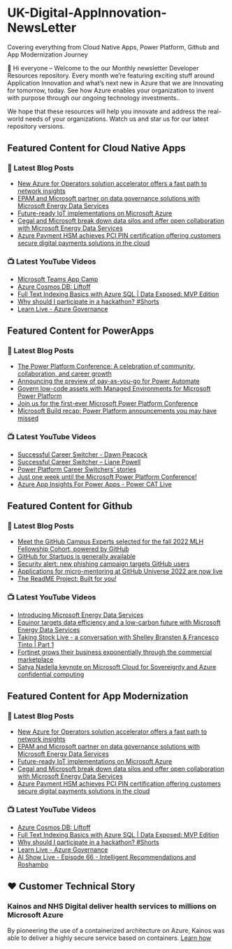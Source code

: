 # UK-Digital-AppInnovation-NewsLetter

Covering everything from Cloud Native Apps, Power Platform, Github and App Modernization Journey

👋 Hi everyone – Welcome to the our Monthly newsletter Developer Resources repository. Every month we’re featuring exciting stuff around Application Innovation and what’s next new in Azure that we are Innovating for tomorrow, today. See how Azure enables your organization to invent with purpose through our ongoing technology investments..


We hope that these resources will help you innovate and address the real-world needs of your organizations. Watch us and star us for our latest repository versions.

## Featured Content for Cloud Native Apps


### 📝 Latest Blog Posts

    
<!-- BLOGCNA:START -->
- [New Azure for Operators solution accelerator offers a fast path to network insights](https://azure.microsoft.com/blog/new-azure-for-operators-solution-accelerator-offers-a-fast-path-to-network-insights/)
- [EPAM and Microsoft partner on data governance solutions with Microsoft Energy Data Services](https://azure.microsoft.com/blog/epam-and-microsoft-partner-on-data-governance-solutions-with-microsoft-energy-data-services/)
- [Future-ready IoT implementations on Microsoft Azure](https://azure.microsoft.com/blog/futureready-iot-implementations-on-microsoft-azure/)
- [Cegal and Microsoft break down data silos and offer open collaboration with Microsoft Energy Data Services](https://azure.microsoft.com/blog/cegal-and-microsoft-break-down-data-silos-and-offer-open-collaboration-with-microsoft-energy-data-services/)
- [Azure Payment HSM achieves PCI PIN certification offering customers secure digital payments solutions in the cloud](https://azure.microsoft.com/blog/azure-payment-hsm-achieves-pci-pin-certification-offering-customers-secure-digital-payments-solutions-in-the-cloud/)
<!-- BLOGCNA:END -->

### 📺 Latest YouTube Videos

 
<!-- YOUTUBECNA:START -->
- [Microsoft Teams App Camp](https://www.youtube.com/watch?v=jIOx6oWiPg8)
- [Azure Cosmos DB: Liftoff](https://www.youtube.com/watch?v=R68fY6VR--Q)
- [Full Text Indexing Basics with Azure SQL | Data Exposed: MVP Edition](https://www.youtube.com/watch?v=WhCslE_viAs)
- [Why should I participate in a hackathon?   #Shorts](https://www.youtube.com/watch?v=mgcCQ4pvP_0)
- [Learn Live - Azure Governance](https://www.youtube.com/watch?v=sCvGsURsoKY)
<!-- YOUTUBECNA:END -->

##  Featured Content for PowerApps
### 📝 Latest Blog Posts
<!-- BLOGPOWER:START -->
- [The Power Platform Conference: A celebration of community, collaboration, and career growth](https://cloudblogs.microsoft.com/powerplatform/2022/09/20/the-power-platform-conference-a-celebration-of-community-collaboration-and-career-growth/)
- [Announcing the preview of pay-as-you-go for Power Automate](https://cloudblogs.microsoft.com/powerplatform/2022/07/21/announcing-the-preview-of-pay-as-you-go-for-power-automate/)
- [Govern low-code assets with Managed Environments for Microsoft Power Platform](https://cloudblogs.microsoft.com/powerplatform/2022/07/12/govern-low-code-assets-with-managed-environments-for-microsoft-power-platform/)
- [Join us for the first-ever Microsoft Power Platform Conference](https://cloudblogs.microsoft.com/powerplatform/2022/07/12/join-us-for-the-first-ever-microsoft-power-platform-conference/)
- [Microsoft Build recap: Power Platform announcements you may have missed](https://cloudblogs.microsoft.com/powerplatform/2022/05/31/microsoft-build-recap-power-platform-announcements-you-may-have-missed/)
<!-- BLOGPOWER:END -->
 ### 📺 Latest YouTube Videos
    
<!-- YOUTUBEPOWER:START -->
- [Successful Career Switcher - Dawn Peacock](https://www.youtube.com/watch?v=wK1dOZh8iNU)
- [Successful Career Switcher – Liane Powell](https://www.youtube.com/watch?v=rAD1Z9TCrFE)
- [Power Platform Career Switchers’ stories](https://www.youtube.com/watch?v=0t60-MRQzRw)
- [Just one week until the Microsoft Power Platform Conference!](https://www.youtube.com/watch?v=Xz1ecvE7nOY)
- [Azure App Insights For Power Apps - Power CAT Live](https://www.youtube.com/watch?v=nokrKJ2SfsE)
<!-- YOUTUBEPOWER:END -->

##  Featured Content for Github
### 📝 Latest Blog Posts
<!-- BLOGGITHUB:START -->
- [Meet the GitHub Campus Experts selected for the fall 2022 MLH Fellowship Cohort, powered by GitHub](https://github.blog/2022-09-23-meet-the-github-campus-experts-selected-for-the-fall-2022-mlh-fellowship-cohort-powered-by-github/)
- [GitHub for Startups is generally available](https://github.blog/2022-09-22-github-for-startups-is-generally-available/)
- [Security alert: new phishing campaign targets GitHub users](https://github.blog/2022-09-21-security-alert-new-phishing-campaign-targets-github-users/)
- [Applications for micro-mentoring at GitHub Universe 2022 are now live](https://github.blog/2022-09-21-applications-for-micro-mentoring-at-github-universe-2022-are-now-live/)
- [The ReadME Project: Built for you!](https://github.blog/2022-09-21-the-readme-project-built-for-you/)
<!-- BLOGGITHUB:END -->
### 📺 Latest YouTube Videos
<!-- YOUTUBEGITHUB:START -->
- [Introducing Microsoft Energy Data Services](https://www.youtube.com/watch?v=2dv-iXQgaq4)
- [Equinor targets data efficiency and a low-carbon future with Microsoft Energy Data Services](https://www.youtube.com/watch?v=cs-qek0Aqmc)
- [Taking Stock Live - a conversation with Shelley Bransten &amp; Francesco Tinto | Part 1](https://www.youtube.com/watch?v=-6vQdsHuruI)
- [Fortinet grows their business exponentially through the commercial marketplace](https://www.youtube.com/watch?v=a7KEsmrEXz8)
- [Satya Nadella keynote on Microsoft Cloud for Sovereignty and Azure confidential computing](https://www.youtube.com/watch?v=L35eKUN4ZZ8)
<!-- YOUTUBEGITHUB:END -->
##  Featured Content for App Modernization
### 📝 Latest Blog Posts
<!-- BLOGAPPMOD:START -->
- [New Azure for Operators solution accelerator offers a fast path to network insights](https://azure.microsoft.com/blog/new-azure-for-operators-solution-accelerator-offers-a-fast-path-to-network-insights/)
- [EPAM and Microsoft partner on data governance solutions with Microsoft Energy Data Services](https://azure.microsoft.com/blog/epam-and-microsoft-partner-on-data-governance-solutions-with-microsoft-energy-data-services/)
- [Future-ready IoT implementations on Microsoft Azure](https://azure.microsoft.com/blog/futureready-iot-implementations-on-microsoft-azure/)
- [Cegal and Microsoft break down data silos and offer open collaboration with Microsoft Energy Data Services](https://azure.microsoft.com/blog/cegal-and-microsoft-break-down-data-silos-and-offer-open-collaboration-with-microsoft-energy-data-services/)
- [Azure Payment HSM achieves PCI PIN certification offering customers secure digital payments solutions in the cloud](https://azure.microsoft.com/blog/azure-payment-hsm-achieves-pci-pin-certification-offering-customers-secure-digital-payments-solutions-in-the-cloud/)
<!-- BLOGAPPMOD:END -->
### 📺 Latest YouTube Videos
<!-- YOUTUBEAPPMOD:START -->
- [Azure Cosmos DB: Liftoff](https://www.youtube.com/watch?v=R68fY6VR--Q)
- [Full Text Indexing Basics with Azure SQL | Data Exposed: MVP Edition](https://www.youtube.com/watch?v=WhCslE_viAs)
- [Why should I participate in a hackathon?   #Shorts](https://www.youtube.com/watch?v=mgcCQ4pvP_0)
- [Learn Live - Azure Governance](https://www.youtube.com/watch?v=sCvGsURsoKY)
- [AI Show Live - Episode 66 - Intelligent Recommendations and Roshambo](https://www.youtube.com/watch?v=y2fNWMNqP_Q)
<!-- YOUTUBEAPPMOD:END -->


## ♥️ Customer Technical Story 

### Kainos and NHS Digital deliver health services to millions on Microsoft Azure

By pioneering the use of a containerized architecture on Azure, Kainos was able to deliver a highly secure service based on containers. [Learn how](https://customers.microsoft.com/en-us/story/1368348549535774520-kainos-and-nhs-digital-deliver-health-services-to-millions-on-microsoft-azure)

